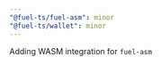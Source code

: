 ```yaml
---
"@fuel-ts/fuel-asm": minor
"@fuel-ts/wallet": minor
---
```


Adding WASM integration for `fuel-asm`
